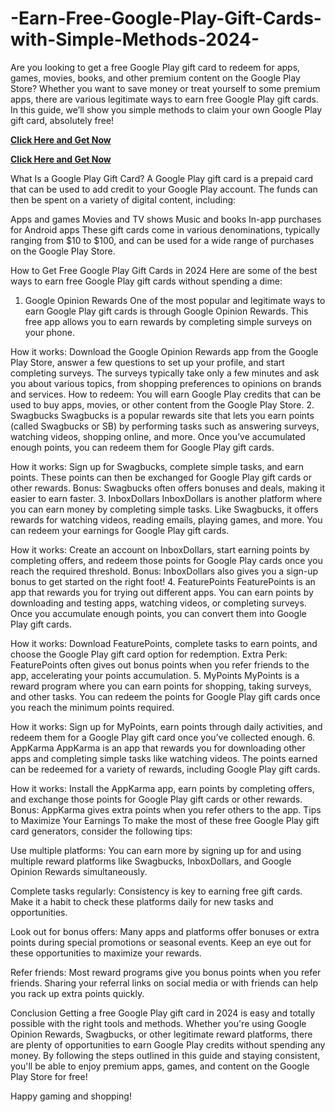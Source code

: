 # -Earn-Free-Google-Play-Gift-Cards-with-Simple-Methods-2024-
Are you looking to get a free Google Play gift card to redeem for apps, games, movies, books, and other premium content on the Google Play Store? Whether you want to save money or treat yourself to some premium apps, there are various legitimate ways to earn free Google Play gift cards. In this guide, we’ll show you simple methods to claim your own Google Play gift card, absolutely free!


**[Click Here and Get Now](https://offer.tq24k.com/google-play/)**


**[Click Here and Get Now](https://offer.tq24k.com/all-gift-card/)**



What Is a Google Play Gift Card?
A Google Play gift card is a prepaid card that can be used to add credit to your Google Play account. The funds can then be spent on a variety of digital content, including:

Apps and games
Movies and TV shows
Music and books
In-app purchases for Android apps
These gift cards come in various denominations, typically ranging from $10 to $100, and can be used for a wide range of purchases on the Google Play Store.

How to Get Free Google Play Gift Cards in 2024
Here are some of the best ways to earn free Google Play gift cards without spending a dime:

1. Google Opinion Rewards
One of the most popular and legitimate ways to earn Google Play gift cards is through Google Opinion Rewards. This free app allows you to earn rewards by completing simple surveys on your phone.

How it works: Download the Google Opinion Rewards app from the Google Play Store, answer a few questions to set up your profile, and start completing surveys. The surveys typically take only a few minutes and ask you about various topics, from shopping preferences to opinions on brands and services.
How to redeem: You will earn Google Play credits that can be used to buy apps, movies, or other content from the Google Play Store.
2. Swagbucks
Swagbucks is a popular rewards site that lets you earn points (called Swagbucks or SB) by performing tasks such as answering surveys, watching videos, shopping online, and more. Once you’ve accumulated enough points, you can redeem them for Google Play gift cards.

How it works: Sign up for Swagbucks, complete simple tasks, and earn points. These points can then be exchanged for Google Play gift cards or other rewards.
Bonus: Swagbucks often offers bonuses and deals, making it easier to earn faster.
3. InboxDollars
InboxDollars is another platform where you can earn money by completing simple tasks. Like Swagbucks, it offers rewards for watching videos, reading emails, playing games, and more. You can redeem your earnings for Google Play gift cards.

How it works: Create an account on InboxDollars, start earning points by completing offers, and redeem those points for Google Play cards once you reach the required threshold.
Bonus: InboxDollars also gives you a sign-up bonus to get started on the right foot!
4. FeaturePoints
FeaturePoints is an app that rewards you for trying out different apps. You can earn points by downloading and testing apps, watching videos, or completing surveys. Once you accumulate enough points, you can convert them into Google Play gift cards.

How it works: Download FeaturePoints, complete tasks to earn points, and choose the Google Play gift card option for redemption.
Extra Perk: FeaturePoints often gives out bonus points when you refer friends to the app, accelerating your points accumulation.
5. MyPoints
MyPoints is a reward program where you can earn points for shopping, taking surveys, and other tasks. You can redeem the points for Google Play gift cards once you reach the minimum points required.

How it works: Sign up for MyPoints, earn points through daily activities, and redeem them for a Google Play gift card once you’ve collected enough.
6. AppKarma
AppKarma is an app that rewards you for downloading other apps and completing simple tasks like watching videos. The points earned can be redeemed for a variety of rewards, including Google Play gift cards.

How it works: Install the AppKarma app, earn points by completing offers, and exchange those points for Google Play gift cards or other rewards.
Bonus: AppKarma gives extra points when you refer others to the app.
Tips to Maximize Your Earnings
To make the most of these free Google Play gift card generators, consider the following tips:

Use multiple platforms: You can earn more by signing up for and using multiple reward platforms like Swagbucks, InboxDollars, and Google Opinion Rewards simultaneously.

Complete tasks regularly: Consistency is key to earning free gift cards. Make it a habit to check these platforms daily for new tasks and opportunities.

Look out for bonus offers: Many apps and platforms offer bonuses or extra points during special promotions or seasonal events. Keep an eye out for these opportunities to maximize your rewards.

Refer friends: Most reward programs give you bonus points when you refer friends. Sharing your referral links on social media or with friends can help you rack up extra points quickly.

Conclusion
Getting a free Google Play gift card in 2024 is easy and totally possible with the right tools and methods. Whether you're using Google Opinion Rewards, Swagbucks, or other legitimate reward platforms, there are plenty of opportunities to earn Google Play credits without spending any money. By following the steps outlined in this guide and staying consistent, you'll be able to enjoy premium apps, games, and content on the Google Play Store for free!

Happy gaming and shopping!
